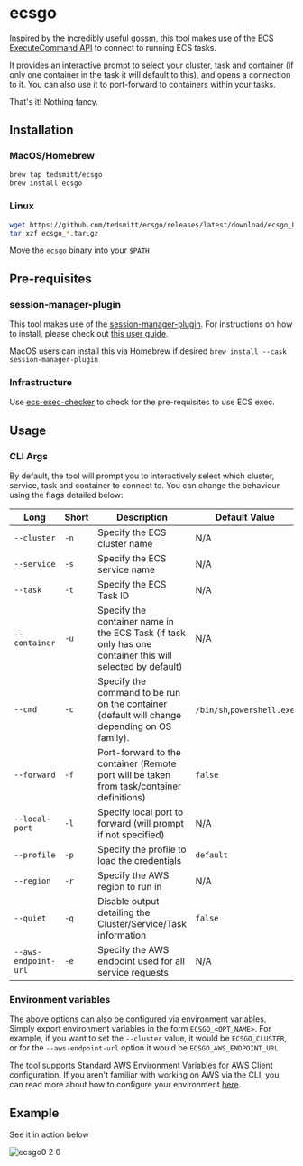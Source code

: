 # ecsgo

Inspired by the incredibly useful [gossm](https://github.com/gjbae1212/gossm), this tool makes use of the [ECS ExecuteCommand API](https://aws.amazon.com/blogs/containers/new-using-amazon-ecs-exec-access-your-containers-fargate-ec2/) to connect to running ECS tasks.

It provides an interactive prompt to select your cluster, task and container (if only one container in the task it will default to this), and opens a connection to it. You can also use it to port-forward to containers within your tasks.

That's it! Nothing fancy.

## Installation

### MacOS/Homebrew

```bash
brew tap tedsmitt/ecsgo
brew install ecsgo
```

### Linux

```bash
wget https://github.com/tedsmitt/ecsgo/releases/latest/download/ecsgo_Linux_x86_64.tar.gz
tar xzf ecsgo_*.tar.gz
```

Move the `ecsgo` binary into your `$PATH`

## Pre-requisites

### session-manager-plugin

This tool makes use of the [session-manager-plugin](https://github.com/aws/session-manager-plugin). For instructions on how to install, please check out [this user guide](https://docs.aws.amazon.com/systems-manager/latest/userguide/session-manager-working-with-install-plugin.html).

MacOS users can install this via Homebrew if desired
`brew install --cask session-manager-plugin`

### Infrastructure

Use [ecs-exec-checker](https://github.com/aws-containers/amazon-ecs-exec-checker) to check for the pre-requisites to use ECS exec.

## Usage

### CLI Args

By default, the tool will prompt you to interactively select which cluster, service, task and container to connect to. You can change the behaviour using the flags detailed below:

| Long                 | Short | Description                                                                                               | Default Value              |
| -------------------- | ----- | --------------------------------------------------------------------------------------------------------- | -------------------------- |
| `--cluster`          | `-n`  | Specify the ECS cluster name                                                                              | N/A                        |
| `--service`          | `-s`  | Specify the ECS service name                                                                              | N/A                        |
| `--task`             | `-t`  | Specify the ECS Task ID                                                                                   | N/A                        |
| `--container`        | `-u`  | Specify the container name in the ECS Task (if task only has one container this will selected by default) | N/A                        |
| `--cmd`              | `-c`  | Specify the command to be run on the container (default will change depending on OS family).              | `/bin/sh`,`powershell.exe` |
| `--forward`          | `-f`  | Port-forward to the container (Remote port will be taken from task/container definitions)                 | `false`                    |
| `--local-port`       | `-l`  | Specify local port to forward (will prompt if not specified)                                              | N/A                        |
| `--profile`          | `-p`  | Specify the profile to load the credentials                                                               | `default`                  |
| `--region`           | `-r`  | Specify the AWS region to run in                                                                          | N/A                        |
| `--quiet`            | `-q`  | Disable output detailing the Cluster/Service/Task information                                             | `false`                    |
| `--aws-endpoint-url` | `-e`  | Specify the AWS endpoint used for all service requests                                                    | N/A                        |

### Environment variables

The above options can also be configured via environment variables. Simply export environment variables in the form `ECSGO_<OPT_NAME>`. For example, if you want to set the `--cluster` value, it would be `ECSGO_CLUSTER`, or for the `--aws-endpoint-url` option it would be `ECSGO_AWS_ENDPOINT_URL`.

The tool supports Standard AWS Environment Variables for AWS Client configuration. If you aren't familiar with working on AWS via the CLI, you can read more about how to configure your environment [here](https://docs.aws.amazon.com/cli/latest/userguide/cli-configure-envvars.html).

## Example

See it in action below

![ecsgo0 2 0](https://user-images.githubusercontent.com/25430401/114218136-ef8f7b00-9960-11eb-9c3f-b353ae0ff7ca.gif)
